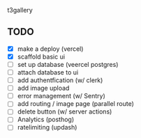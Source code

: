 t3gallery

## TODO

- [x] make a deploy (vercel)
- [x] scaffold basic ui
- [ ] set up database (veercel postgres)
- [ ] attach database to ui
- [ ] add authentfication (w/ clerk)
- [ ] add image upload
- [ ] error management (w/ Sentry)
- [ ] add routing / image page (parallel route)
- [ ] delete button (w/ server actions)
- [ ] Analytics (posthog)
- [ ] ratelimiting (updash)

